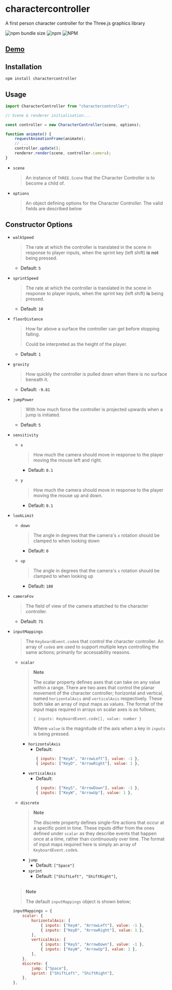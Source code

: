 # charactercontroller

A first person character controller for the Three.js graphics library

![npm bundle size](https://img.shields.io/bundlephobia/minzip/charactercontroller)
![npm](https://img.shields.io/npm/v/charactercontroller)
![NPM](https://img.shields.io/npm/l/charactercontroller)

## [Demo](https://controller.malted.dev)

## Installation

`npm install charactercontroller`

## Usage

```javascript
import CharacterController from "charactercontroller";

// Scene & renderer initialisation...

const controller = new CharacterController(scene, options);

function animate() {
	requestAnimationFrame(animate);
	// ...
	controller.update();
	renderer.render(scene, controller.camera);
}
```

- `scene`
	> An instance of `THREE.Scene` that the Character Controller is to become a child of.

- `options`
	> An object defining options for the Character Controller. The valid fields are described below

## Constructor Options

- `walkSpeed`
	> The rate at which the controller is translated in the scene in response to player inputs, when the sprint key (left shift) **is not** being pressed.
	- Default: `5`

- `sprintSpeed`
	> The rate at which the controller is translated in the scene in response to player inputs, when the sprint key (left shift) **is** being pressed.
  - Default: `10`

- `floorDistance`
	> How far above a surface the controller can get before stopping falling.
	> 
	> Could be interpreted as the height of the player.
	- Default: `1`

- `gravity`
	> How quickly the controller is pulled down when there is no surface beneath it.
	- Default: `-9.81`

- `jumpPower`
	> With how much force the controller is projected upwards when a jump is initiated.
	- Default: `5`

- `sensitivity`
	- `x`

		> How much the camera should move in response to the player moving the mouse left and right.
		- Default: `0.1`
	- `y`
		> How much the camera should move in response to the player moving the mouse up and down.
    	- Default: `0.1`
- `lookLimit`
	- `down`
	
		> The angle in degrees that the camera's `x` rotation should be clamped to when looking down
		- Default: `0`
	- `up`
	
		> The angle in degrees that the camera's `x` rotation should be clamped to when looking up
  		- Default: `180`
 
- `cameraFov`
	> The field of view of the camera attatched to the character controller.
	- Default: `75`

- `inputMappings`
	> The `KeyboardEvent.code`s that control the character controller. An array of `code`s are used to support multiple keys controlling the same actions; primarily for accessability reasons.

	- `scalar`
 
		> **Note**
		> 
    	> The scalar property defines axes that can take on any value within a range. There are two axes that control the planar movement of the character controller; horizontal and vertical, named `horizontalAxis` and `verticalAxis` respectively. These both take an array of input maps as values.
    	> The format of the input maps required in arrays on scalar axes is as follows;
    	> 
    	> `{ inputs: KeyboardEvent.code[], value: number }`
    	> 
    	> Where `value` is 	the magnitude of the axis when a key in `inputs` is being pressed.

		+ `horizontalAxis`
			- Default:
    			```js
    			{ inputs: ["KeyA", "ArrowLeft"], value: -1 },
				{ inputs: ["KeyD", "ArrowRight"], value: 1 },
				```
    	+ `verticalAxis`
    		- Default: 
				```js
 				{ inputs: ["KeyS", "ArrowDown"], value: -1 },
				{ inputs: ["KeyW", "ArrowUp"], value: 1 },
				```
	- `discrete`

		> **Note**
		>
		> The discrete property defines single-fire actions that occur at a specific point in time. These inputs differ from the ones defined under `scalar` as they describe events that happen once at a time, rather than continuously over time. The format of input maps required here is simply an array of `KeyboardEvent.code`s.
    	+ `jump`
      		- Default: `["Space"]`
    	+ `sprint`
      		- Default: `["ShiftLeft", "ShiftRight"]`,
	<br />
	
	> **Note**
	>
	> The default `inputMappings` object is shown below;
	```js
	inputMappings = {
		scalar: {
			horizontalAxis: [
				{ inputs: ["KeyA", "ArrowLeft"], value: -1 },
				{ inputs: ["KeyD", "ArrowRight"], value: 1 },
			],
			verticalAxis: [
				{ inputs: ["KeyS", "ArrowDown"], value: -1 },
				{ inputs: ["KeyW", "ArrowUp"], value: 1 },
			],
		},
		discrete: {
			jump: ["Space"],
			sprint: ["ShiftLeft", "ShiftRight"],
		},
	},
	```
